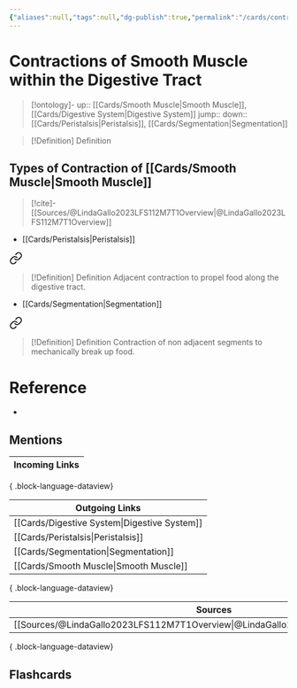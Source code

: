 ```yaml
---
{"aliases":null,"tags":null,"dg-publish":true,"permalink":"/cards/contractions-of-smooth-muscle-within-the-digestive-tract/","dgPassFrontmatter":true}
---
```


# Contractions of Smooth Muscle within the Digestive Tract

> [!ontology]-
> up:: [[Cards/Smooth Muscle\|Smooth Muscle]], [[Cards/Digestive System\|Digestive System]]
> jump:: 
> down:: [[Cards/Peristalsis\|Peristalsis]], [[Cards/Segmentation\|Segmentation]]

> [!Definition] Definition
> 

## Types of Contraction of [[Cards/Smooth Muscle\|Smooth Muscle]]

> [!cite]-
> [[Sources/@LindaGallo2023LFS112M7T1Overview\|@LindaGallo2023LFS112M7T1Overview]]

- [[Cards/Peristalsis\|Peristalsis]]
	
<div class="transclusion internal-embed is-loaded"><a class="markdown-embed-link" href="/cards/peristalsis/#2e4786" aria-label="Open link"><svg xmlns="http://www.w3.org/2000/svg" width="24" height="24" viewBox="0 0 24 24" fill="none" stroke="currentColor" stroke-width="2" stroke-linecap="round" stroke-linejoin="round" class="svg-icon lucide-link"><path d="M10 13a5 5 0 0 0 7.54.54l3-3a5 5 0 0 0-7.07-7.07l-1.72 1.71"></path><path d="M14 11a5 5 0 0 0-7.54-.54l-3 3a5 5 0 0 0 7.07 7.07l1.71-1.71"></path></svg></a><div class="markdown-embed">



> [!Definition] Definition
> Adjacent contraction to propel food along the digestive tract.

</div></div>

- [[Cards/Segmentation\|Segmentation]]
	
<div class="transclusion internal-embed is-loaded"><a class="markdown-embed-link" href="/cards/segmentation/#870821" aria-label="Open link"><svg xmlns="http://www.w3.org/2000/svg" width="24" height="24" viewBox="0 0 24 24" fill="none" stroke="currentColor" stroke-width="2" stroke-linecap="round" stroke-linejoin="round" class="svg-icon lucide-link"><path d="M10 13a5 5 0 0 0 7.54.54l3-3a5 5 0 0 0-7.07-7.07l-1.72 1.71"></path><path d="M14 11a5 5 0 0 0-7.54-.54l-3 3a5 5 0 0 0 7.07 7.07l1.71-1.71"></path></svg></a><div class="markdown-embed">



> [!Definition] Definition
> Contraction of non adjacent segments to mechanically break up food.

</div></div>


# Reference
- 

## Mentions
| Incoming Links |
| -------------- |

{ .block-language-dataview}

| Outgoing Links                                  |
| ----------------------------------------------- |
| [[Cards/Digestive System\|Digestive System]] |
| [[Cards/Peristalsis\|Peristalsis]]           |
| [[Cards/Segmentation\|Segmentation]]         |
| [[Cards/Smooth Muscle\|Smooth Muscle]]       |

{ .block-language-dataview}

| Sources                                                                             |
| ----------------------------------------------------------------------------------- |
| [[Sources/@LindaGallo2023LFS112M7T1Overview\|@LindaGallo2023LFS112M7T1Overview]] |

{ .block-language-dataview}

## Flashcards 
